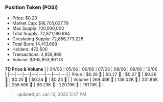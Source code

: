 
  ### Position Token (POSI)
  - Price: $0.23
  - Market Cap: $16,705,027.79
  - Max Supply: 100,000,000
  - Total Supply: 72,871,186.894
  - Circulating Supply: 72,856,773.226
  - Total Burn: 14,413.668
  - Holders: 472,500
  - Transactions: 4,956,969
  - Volume: $365,953,901.18

  **7D Price & Volume**
  | | 04&#x2F;06 | 05&#x2F;06 | 06&#x2F;06 | 07&#x2F;06 | 08&#x2F;06 | 09&#x2F;06 | 10&#x2F;06 |
  |---|---|---|---|---|---|---|---|
  | Price | $0.28 🔻 | $0.27 🔻 | $0.27 🔻 | $0.26 🔻 | $0.25 🔻 | $0.24 🔻 | $0.23 🔻 |
  | Volume | 269.48K 🚀 | 136.02K 🔻 | 231.86K 🚀 | 258.56K 🚀 | 96.23K 🔻 | 220.19K 🚀 | 181.13K 🔻 |

  > updated_at: Jun 10, 2022 5:47 PM
